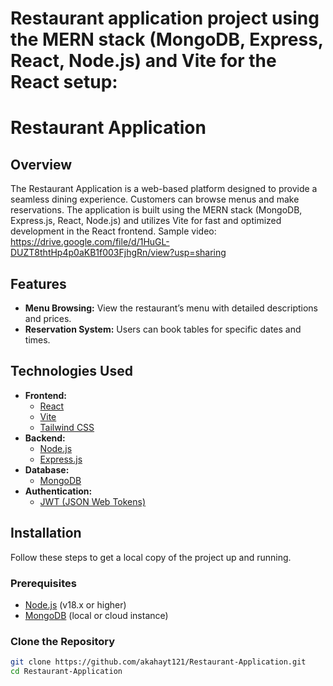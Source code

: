 # Restaurant application project using the MERN stack (MongoDB, Express, React, Node.js) and Vite for the React setup:

# Restaurant Application

## Overview
The Restaurant Application is a web-based platform designed to provide a seamless dining experience. Customers can browse menus and make reservations. The application is built using the MERN stack (MongoDB, Express.js, React, Node.js) and utilizes Vite for fast and optimized development in the React frontend.
Sample video: https://drive.google.com/file/d/1HuGL-DUZT8thtHp4p0aKB1f003FjhgRn/view?usp=sharing


## Features
- **Menu Browsing:** View the restaurant’s menu with detailed descriptions and prices.
- **Reservation System:** Users can book tables for specific dates and times.


## Technologies Used
- **Frontend:**
  - [React](https://reactjs.org/)
  - [Vite](https://vitejs.dev/)
  - [Tailwind CSS](https://tailwindcss.com/) 
- **Backend:**
  - [Node.js](https://nodejs.org/)
  - [Express.js](https://expressjs.com/)
- **Database:**
  - [MongoDB](https://www.mongodb.com/)
- **Authentication:**
  - [JWT (JSON Web Tokens)](https://jwt.io/)

## Installation
Follow these steps to get a local copy of the project up and running.

### Prerequisites
- [Node.js](https://nodejs.org/) (v18.x or higher)
- [MongoDB](https://www.mongodb.com/) (local or cloud instance)

### Clone the Repository
```bash
git clone https://github.com/akahayt121/Restaurant-Application.git
cd Restaurant-Application



